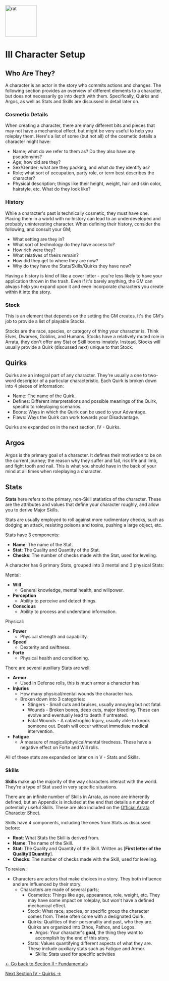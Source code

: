 <img src="https://github.com/kalebvonburris/Arrata-TTRPG/blob/cf13fc5a6b32410cb7db299d1cb6df57b7f5e62b/rat.png" alt="rat" width="100"/>

# III Character Setup

## Who Are They?

A character is an actor in the story who commits actions and changes. The following section provides an overview of different elements to a character, but does not necessarily go into depth with them. Specifically, Quirks and Argos, as well as Stats and Skills are discussed in detail later on.

### Cosmetic Details

When creating a character, there are many different bits and pieces that may not have a mechanical effect, but might be very useful to help you roleplay them. Here's a list of some (but not all) of the cosmetic details a character might have:

- Name; what do we refer to them as? Do they also have any pseudonyms?
- Age; how old are they?
- Sex/Gender; what are they packing, and what do they identify as?
- Role; what sort of occupation, party role, or term best describes the character?
- Physical description; things like their height, weight, hair and skin color, hairstyle, etc. What do they look like?

### History

While a character's past is technically cosmetic, they must have one. Placing them in a world with no history can lead to an underdeveloped and probably uninteresting character. When defining their history, consider the following, and consult your GM;

- What setting are they in?
- What sort of technology do they have access to?
- How rich were they?
- What relatives of theirs remain?
- How did they get to where they are now?
- Why do they have the Stats/Skills/Quirks they have now?

Having a history is kind of like a cover letter - you're less likely to have your application thrown in the trash. Even if it's barely anything, the GM can always help you expand upon it and even incorporate characters you create within it into the story.

### Stock

This is an element that depends on the setting the GM creates. It's the GM's job to provide a list of playable Stocks.

Stocks are the race, species, or category of *thing* your character is. Think Elves, Dwarves, Goblins, and Humans. Stocks have a relatively muted role in Arrata, they don't offer any Stat or Skill boons innately. Instead, Stocks will usually provide a Quirk (discussed next) unique to that Stock.

## Quirks

Quirks are an integral part of any character. They're usually a one to two-word descriptor of a particular characteristic. Each Quirk is broken down into 4 pieces of information:

- Name: The name of the Quirk.
- Defines: Different interpretations and possible meanings of the Quirk, specific to roleplaying scenarios.
- Boons: Ways in which the Quirk can be used to your Advantage.
- Flaws: Ways the Quirk can work towards your Disadvantage.

Quirks are expanded on in the next section, IV - Quirks.

## Argos

Argos is the primary goal of a character. It defines their motivation to be on the current journey; the reason why they suffer and fail, risk life and limb, and fight tooth and nail. This is what you should have in the back of your mind at all times when roleplaying a character.

## Stats

**Stats** here refers to the primary, non-Skill statistics of the character. These are the attributes and values that define your character roughly, and allow you to derive Major Skills.

Stats are usually employed to roll against more rudimentary checks, such as dodging an attack, resisting poisons and toxins, pushing a large object, etc.

Stats have 3 components:

- **Name**: The name of the Stat.
- **Stat**: The Quality and Quantity of the Stat.
- **Checks**: The number of checks made with the Stat, used for leveling.

A character has 6 primary Stats, grouped into 3 mental and 3 physical Stats:

Mental:

- **Will**
  - General knowledge, mental health, and willpower.
- **Perception**
  - Ability to perceive and detect things.
- **Conscious**
  - Ability to process and understand information.

Physical:

- **Power**
  - Physical strength and capability.
- **Speed**
  - Dexterity and swiftness.
- **Forte**
  - Physical health and conditioning.

There are several auxiliary Stats are well:

- **Armor**
  - Used in Defense rolls, this is much armor a character has.
- **Injuries**
  - How many physical/mental wounds the character has.
  - Broken down into 3 categories:
    - Stingers - Small cuts and bruises, usually annoying but not fatal.
    - Wounds - Broken bones, deep cuts, major bleeding. These can evolve and eventually lead to death if untreated.
    - Fatal Wounds - A catastrophic Injury, usually able to knock someone out. Death will occur without immediate medical intervention.
- **Fatigue**
  - A measure of magical/physical/mental tiredness. These have a negative effect on Forte and Will rolls.

All of these stats are expanded on later on in V - Stats and Skills.

### Skills

**Skills** make up the majority of the way characters interact with the world. They're a type of Stat used in very specific situations.

There are an infinite number of Skills in Arrata, as none are inherently defined, but an Appendix is included at the end that details a number of potentially useful Skills. These are also included on the [Official Arrata Character Sheet]().

Skills have 4 components, including the ones from Stats as discussed before:

- **Root**: What Stats the Skill is derived from.
- **Name**: The name of the Skill.
- **Stat**: The Quality and Quantity of the Skill. Written as \[**First letter of the Quality**]\[**Quantity**].
- **Checks**: The number of checks made with the Skill, used for leveling.

To review:

- Characters are actors that make choices in a story. They both influence and are influenced by their story.
  - Characters are made of several parts;
    - Cosmetics: Things like age, appearance, role, weight, etc. They may have some impact on roleplay, but won't have a defined mechanical effect.
    - Stock: What race, species, or specific group the character comes from. These often come with a designated Quirk.
    - Quirks: Qualities of their personality and past, who they are. Quirks are organized into Ethos, Pathos, and Logos.
      - Argos: Your character's **goal**, the thing they want to accomplish by the end of this story.
    - Stats: Values quantifying different aspects of what they are. These include auxiliary stats such as Fatigue and Armor.
      - Skills: Stats used for specific activities

[<- Go back to Section II - Fundamentals](ii)

[Next Section IV - Quirks ->](iv)
